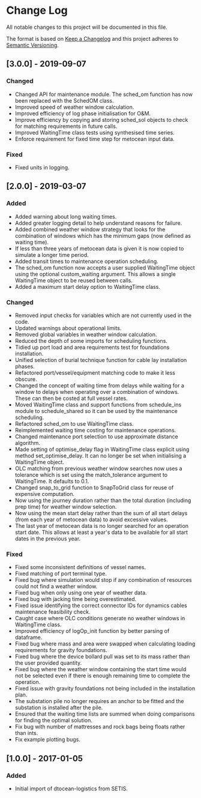 # Change Log

All notable changes to this project will be documented in this file.

The format is based on [Keep a Changelog](http://keepachangelog.com/)
and this project adheres to [Semantic Versioning](http://semver.org/).

## [3.0.0] - 2019-09-07

### Changed

-   Changed API for maintenance module. The sched_om function has now been
    replaced with the SchedOM class.
-   Improved speed of weather window calculation.
-   Improved efficiency of log phase initialisation for O&M.
-   Improve efficiency by copying and storing sched_sol objects to check for
    matching requirements in future calls.
-   Improved WaitingTime class tests using synthesised time series.
-   Enforce requirement for fixed time step for metocean input data.

### Fixed

-   Fixed units in logging.

## [2.0.0] - 2019-03-07

### Added

-   Added warning about long waiting times.
-   Added greater logging detail to help understand reasons for failure.
-   Added combined weather window strategy that looks for the combination of
    windows which has the minimum gaps (now defined as waiting time).
-   If less than three years of metocean data is given it is now copied to
    simulate a longer time period.
-   Added transit times to maintenance operation scheduling.
-   The sched_om function now accepts a user supplied WaitingTime object using
    the optional custom_waiting argument. This allows a single WaitingTime
    object to be reused between calls.
-   Added a maximum start delay option to WaitingTime class.

### Changed

-   Removed input checks for variables which are not currently used in the code.
-   Updated warnings about operational limits.
-   Removed global variables in weather window calculation.
-   Reduced the depth of some imports for scheduling functions.
-   Tidied up port load and area requirements test for foundations installation.
-   Unified selection of burial technique function for cable lay installation
    phases.
-   Refactored port/vessel/equipment matching code to make it less obscure.
-   Changed the concept of waiting time from delays while waiting for a window
    to delays when operating over a combination of windows. These can then be
    costed at full vessel rates.
-   Moved WaitingTime class and support functions from schedule_ins module to
    schedule_shared so it can be used by the maintenance scheduling.
-   Refactored sched_om to use WaitingTime class.
-   Reimplemented waiting time costing for maintenance operations.
-   Changed maintenance port selection to use approximate distance algorithm.
-   Made setting of optimise_delay flag in WaitingTime class explicit using
    method set_optimise_delay. It can no longer be set when initialising a
    WaitingTime object.
-   OLC matching from previous weather window searches now uses a tolerance
    which is set using the match_tolerance argument to WaitingTime. It defaults
    to 0.1.
-   Changed snap_to_grid function to SnapToGrid class for reuse of expensive
    computation.
-   Now using the journey duration rather than the total duration (including 
    prep time) for weather window selection.
-   Now using the mean start delay rather than the sum of all start delays (from
    each year of metocean data) to avoid excessive values.
-   The last year of metocean data is no longer searched for an operation start
    date. This allows at least a year's data to be available for all start dates
    in the previous year.

### Fixed

-   Fixed some inconsistent definitions of vessel names.
-   Fixed matching of port terminal type.
-   Fixed bug where simulation would stop if any combination of resources could
    not find a weather window.
-   Fixed bug when only using one year of weather data.
-   Fixed bug with jacking time being overestimated.
-   Fixed issue identifying the correct connector IDs for dynamics cables
    maintenance feasibility check.
-   Caught case where OLC conditions generate no weather windows in WaitingTime
    class.
-   Improved efficiency of logOp_init function by better parsing of dataframe.
-   Fixed bug where mass and area were swapped when calculating loading
    requirements for gravity foundations.
-   Fixed bug where the device bollard pull was set to its mass rather than the
    user provided quantity.
-   Fixed bug where the weather window containing the start time would not be
    selected even if there is enough remaining time to complete the operation.
-   Fixed issue with gravity foundations not being included in the installation
    plan.
-   The substation pile no longer requires an anchor to be fitted and the
    substation is installed after the pile.
-   Ensured that the waiting time lists are summed when doing comparisons for
    finding the optimal solution.
-   Fix bug with number of mattresses and rock bags being floats rather than ints.
-   Fix example plotting bugs.

## [1.0.0] - 2017-01-05

### Added

-   Initial import of dtocean-logistics from SETIS.
